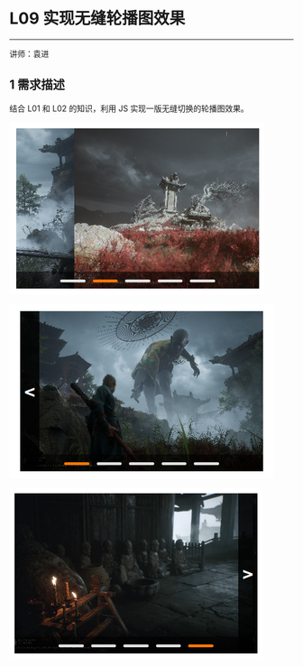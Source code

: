 # L09 实现无缝轮播图效果

---

讲师：袁进

## 1 需求描述

结合 L01 和 L02 的知识，利用 JS 实现一版无缝切换的轮播图效果。

![](../assets/9.1.png)

![](../assets/9.2.png)

![](../assets/9.3.png)

